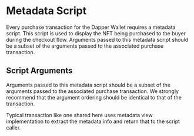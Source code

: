 # Metadata Script

Every purchase transaction for the Dapper Wallet requires a metadata script. This script is used to display the NFT being purchased to the buyer during the checkout flow. Arguments passed to this metadata script should be a subset of the arguments passed to the associated purchase transaction.

## Script Arguments

Arguments passed to this metadata script should be a subset of the arguments passed to the associated purchase transaction. We strongly recommend that the argument ordering should be identical to that of the transaction.

Typical transaction like one shared here uses metadata view implementation to extract the metadata info and return that to the script caller.
